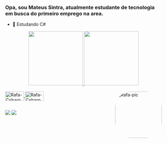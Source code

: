 ### Opa, sou Mateus Sintra, atualmente estudante de tecnologia em busca do primeiro emprego na area.

- 🌱 Estudando C#

<div align="center">
  <a href="https://github.com/mateussintra">
  <img height="175em" src="https://github-readme-stats.vercel.app/api?username=mateussintra&show_icons=true&theme=synthwave&include_all_commits=true&count_private=true"/>
  <img height="175em" src="https://github-readme-stats.vercel.app/api/top-langs/?username=mateussintra&layout=compact&langs_count=7&theme=synthwave"/>
</div>
  
<div style="display: inline_block"><br>
  <img align="center" alt="Rafa-Csharp" height="30" width="60" src="https://img.shields.io/badge/C%23-239120?style=for-the-badge&logo=c-sharp&logoColor=white">
  <img align="center" alt="Rafa-Csharp" height="30" width="60" src="https://img.shields.io/badge/.NET-5C2D91?style=for-the-badge&logo=.net&logoColor=white">
  <img align="right" alt="Rafa-pic" height="150" style="border-radius:50px;" src="https://i.pinimg.com/564x/46/5f/a7/465fa792bac7b94c1d229d43edeaa20d.jpg">
</div>
  
  ##
  
  
  <div>
  <a href="https://instagram.com/mateus.sintra" target="_blank"><img src="https://img.shields.io/badge/-Instagram-%23E4405F?style=for-the-badge&logo=instagram&logoColor=white" target="_blank"></a>
  <a href="https://www.linkedin.com/in/mateus-sintra-566a3116a/" target="_blank"><img src="https://img.shields.io/badge/-LinkedIn-%230077B5?style=for-the-badge&logo=linkedin&logoColor=white" target="_blank"></a> 
  </div>
  
